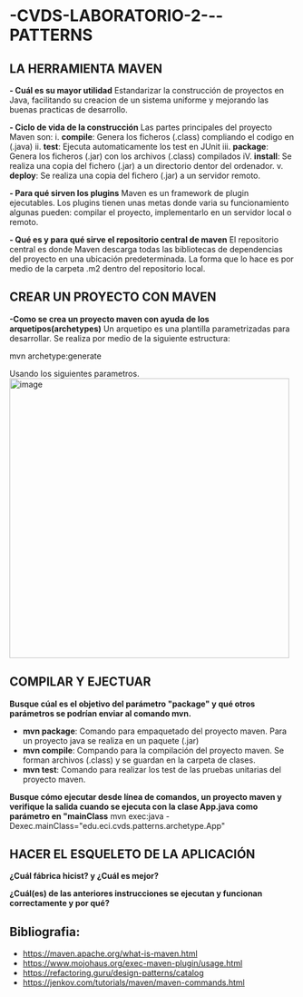 # -CVDS-LABORATORIO-2---PATTERNS

## **LA HERRAMIENTA MAVEN** 

**- Cuál es su mayor utilidad**
  Estandarizar la construcción de proyectos en Java, facilitando su creacion de un sistema uniforme y mejorando las buenas practicas de desarrollo.
  
**- Ciclo de vida de la construcción**
  Las partes principales del proyecto Maven son:
  i. **compile**: Genera los ficheros (.class) compliando el codigo en (.java)
  ii. **test**: Ejecuta automaticamente los test en JUnit
  iii. **package**: Genera los ficheros (.jar) con los archivos (.class) compilados
  iV. **install**: Se realiza una copia del fichero  (.jar) a un directorio dentor del ordenador.
  v. **deploy**: Se realiza una copia del fichero (.jar) a un servidor remoto.
  
**- Para qué sirven los plugins**
  Maven es un framework de plugin ejecutables. Los plugins tienen unas metas donde varia su funcionamiento algunas pueden: compilar el proyecto, implementarlo en un servidor local o remoto. 
  
**- Qué es y para qué sirve el repositorio central de maven**
  El repositorio central es donde Maven descarga todas las bibliotecas de dependencias del proyecto en una ubicación predeterminada. La forma que lo hace es por medio de la carpeta .m2 dentro del repositorio local. 

## **CREAR UN PROYECTO CON MAVEN**

**-Como se crea un proyecto maven con ayuda de los arquetipos(archetypes)**
  Un arquetipo es una plantilla parametrizadas para desarrollar. Se realiza por medio de la siguiente estructura: 

  mvn archetype:generate

  Usando los siguientes parametros. 
  <img width="493" alt="image" src="https://github.com/Hajaku12/-CVDS-LABORATORIO-2---PATTERNS/assets/62758651/c03efb9c-7f8b-4da5-a342-86ccca39e059">

## **COMPILAR Y EJECTUAR**

**Busque cúal es el objetivo del parámetro "package" y qué otros parámetros se podrían enviar al comando mvn.**
  - **mvn package**: Comando para empaquetado del proyecto maven. Para un proyecto java se realiza en un paquete (.jar)
  - **mvn compile**: Compando para la compilación del proyecto maven. Se forman archivos (.class) y se guardan en la carpeta de clases.
  - **mvn test**: Comando para realizar los test de las pruebas unitarias del proyecto maven.

**Busque cómo ejecutar desde línea de comandos, un proyecto maven y verifique la salida cuando se ejecuta con la clase App.java como parámetro en "mainClass**
  mvn exec:java -Dexec.mainClass="edu.eci.cvds.patterns.archetype.App"

## **HACER EL ESQUELETO DE LA APLICACIÓN**

**¿Cuál fábrica hicist? y ¿Cuál es mejor?**


**¿Cuál(es) de las anteriores instrucciones se ejecutan y funcionan correctamente y por qué?**



## Bibliografia:
- https://maven.apache.org/what-is-maven.html
- https://www.mojohaus.org/exec-maven-plugin/usage.html
- https://refactoring.guru/design-patterns/catalog
- https://jenkov.com/tutorials/maven/maven-commands.html
